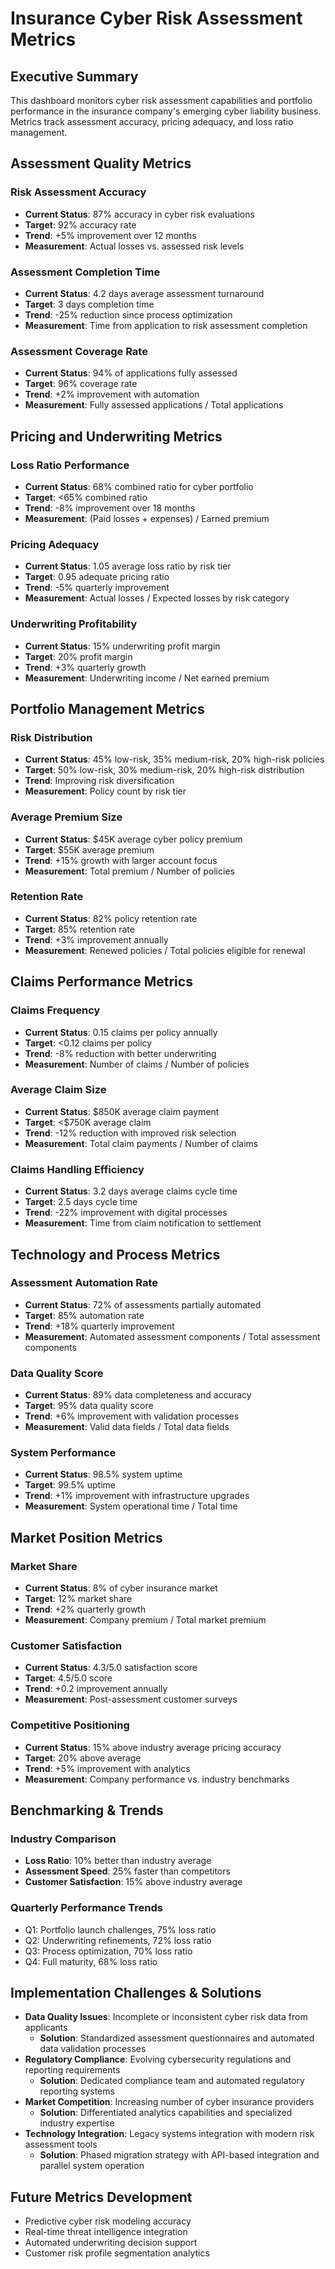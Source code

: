 # Insurance Cyber Risk Assessment Metrics

## Executive Summary
This dashboard monitors cyber risk assessment capabilities and portfolio performance in the insurance company's emerging cyber liability business. Metrics track assessment accuracy, pricing adequacy, and loss ratio management.

## Assessment Quality Metrics

### Risk Assessment Accuracy
- **Current Status**: 87% accuracy in cyber risk evaluations
- **Target**: 92% accuracy rate
- **Trend**: +5% improvement over 12 months
- **Measurement**: Actual losses vs. assessed risk levels

### Assessment Completion Time
- **Current Status**: 4.2 days average assessment turnaround
- **Target**: 3 days completion time
- **Trend**: -25% reduction since process optimization
- **Measurement**: Time from application to risk assessment completion

### Assessment Coverage Rate
- **Current Status**: 94% of applications fully assessed
- **Target**: 96% coverage rate
- **Trend**: +2% improvement with automation
- **Measurement**: Fully assessed applications / Total applications

## Pricing and Underwriting Metrics

### Loss Ratio Performance
- **Current Status**: 68% combined ratio for cyber portfolio
- **Target**: <65% combined ratio
- **Trend**: -8% improvement over 18 months
- **Measurement**: (Paid losses + expenses) / Earned premium

### Pricing Adequacy
- **Current Status**: 1.05 average loss ratio by risk tier
- **Target**: 0.95 adequate pricing ratio
- **Trend**: -5% quarterly improvement
- **Measurement**: Actual losses / Expected losses by risk category

### Underwriting Profitability
- **Current Status**: 15% underwriting profit margin
- **Target**: 20% profit margin
- **Trend**: +3% quarterly growth
- **Measurement**: Underwriting income / Net earned premium

## Portfolio Management Metrics

### Risk Distribution
- **Current Status**: 45% low-risk, 35% medium-risk, 20% high-risk policies
- **Target**: 50% low-risk, 30% medium-risk, 20% high-risk distribution
- **Trend**: Improving risk diversification
- **Measurement**: Policy count by risk tier

### Average Premium Size
- **Current Status**: $45K average cyber policy premium
- **Target**: $55K average premium
- **Trend**: +15% growth with larger account focus
- **Measurement**: Total premium / Number of policies

### Retention Rate
- **Current Status**: 82% policy retention rate
- **Target**: 85% retention rate
- **Trend**: +3% improvement annually
- **Measurement**: Renewed policies / Total policies eligible for renewal

## Claims Performance Metrics

### Claims Frequency
- **Current Status**: 0.15 claims per policy annually
- **Target**: <0.12 claims per policy
- **Trend**: -8% reduction with better underwriting
- **Measurement**: Number of claims / Number of policies

### Average Claim Size
- **Current Status**: $850K average claim payment
- **Target**: <$750K average claim
- **Trend**: -12% reduction with improved risk selection
- **Measurement**: Total claim payments / Number of claims

### Claims Handling Efficiency
- **Current Status**: 3.2 days average claims cycle time
- **Target**: 2.5 days cycle time
- **Trend**: -22% improvement with digital processes
- **Measurement**: Time from claim notification to settlement

## Technology and Process Metrics

### Assessment Automation Rate
- **Current Status**: 72% of assessments partially automated
- **Target**: 85% automation rate
- **Trend**: +18% quarterly improvement
- **Measurement**: Automated assessment components / Total assessment components

### Data Quality Score
- **Current Status**: 89% data completeness and accuracy
- **Target**: 95% data quality score
- **Trend**: +6% improvement with validation processes
- **Measurement**: Valid data fields / Total data fields

### System Performance
- **Current Status**: 98.5% system uptime
- **Target**: 99.5% uptime
- **Trend**: +1% improvement with infrastructure upgrades
- **Measurement**: System operational time / Total time

## Market Position Metrics

### Market Share
- **Current Status**: 8% of cyber insurance market
- **Target**: 12% market share
- **Trend**: +2% quarterly growth
- **Measurement**: Company premium / Total market premium

### Customer Satisfaction
- **Current Status**: 4.3/5.0 satisfaction score
- **Target**: 4.5/5.0 score
- **Trend**: +0.2 improvement annually
- **Measurement**: Post-assessment customer surveys

### Competitive Positioning
- **Current Status**: 15% above industry average pricing accuracy
- **Target**: 20% above average
- **Trend**: +5% improvement with analytics
- **Measurement**: Company performance vs. industry benchmarks

## Benchmarking & Trends

### Industry Comparison
- **Loss Ratio**: 10% better than industry average
- **Assessment Speed**: 25% faster than competitors
- **Customer Satisfaction**: 15% above industry average

### Quarterly Performance Trends
- Q1: Portfolio launch challenges, 75% loss ratio
- Q2: Underwriting refinements, 72% loss ratio
- Q3: Process optimization, 70% loss ratio
- Q4: Full maturity, 68% loss ratio

## Implementation Challenges & Solutions
- **Data Quality Issues**: Incomplete or inconsistent cyber risk data from applicants
  - **Solution**: Standardized assessment questionnaires and automated data validation processes
- **Regulatory Compliance**: Evolving cybersecurity regulations and reporting requirements
  - **Solution**: Dedicated compliance team and automated regulatory reporting systems
- **Market Competition**: Increasing number of cyber insurance providers
  - **Solution**: Differentiated analytics capabilities and specialized industry expertise
- **Technology Integration**: Legacy systems integration with modern risk assessment tools
  - **Solution**: Phased migration strategy with API-based integration and parallel system operation

## Future Metrics Development
- Predictive cyber risk modeling accuracy
- Real-time threat intelligence integration
- Automated underwriting decision support
- Customer risk profile segmentation analytics